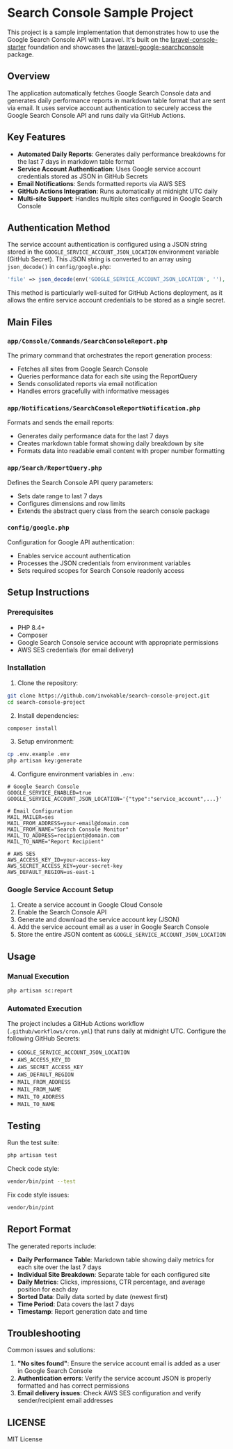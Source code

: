 # Search Console Sample Project

This project is a sample implementation that demonstrates how to use the Google Search Console API with Laravel. It's built on the [laravel-console-starter](https://github.com/invokable/laravel-console-starter) foundation and showcases the [laravel-google-searchconsole](https://github.com/invokable/laravel-google-searchconsole) package.

## Overview

The application automatically fetches Google Search Console data and generates daily performance reports in markdown table format that are sent via email. It uses service account authentication to securely access the Google Search Console API and runs daily via GitHub Actions.

## Key Features

- **Automated Daily Reports**: Generates daily performance breakdowns for the last 7 days in markdown table format
- **Service Account Authentication**: Uses Google service account credentials stored as JSON in GitHub Secrets
- **Email Notifications**: Sends formatted reports via AWS SES
- **GitHub Actions Integration**: Runs automatically at midnight UTC daily
- **Multi-site Support**: Handles multiple sites configured in Google Search Console

## Authentication Method

The service account authentication is configured using a JSON string stored in the `GOOGLE_SERVICE_ACCOUNT_JSON_LOCATION` environment variable (GitHub Secret). This JSON string is converted to an array using `json_decode()` in `config/google.php`:

```php
'file' => json_decode(env('GOOGLE_SERVICE_ACCOUNT_JSON_LOCATION', ''), true),
```

This method is particularly well-suited for GitHub Actions deployment, as it allows the entire service account credentials to be stored as a single secret.

## Main Files

### `app/Console/Commands/SearchConsoleReport.php`
The primary command that orchestrates the report generation process:
- Fetches all sites from Google Search Console
- Queries performance data for each site using the ReportQuery
- Sends consolidated reports via email notification
- Handles errors gracefully with informative messages

### `app/Notifications/SearchConsoleReportNotification.php`
Formats and sends the email reports:
- Generates daily performance data for the last 7 days
- Creates markdown table format showing daily breakdown by site
- Formats data into readable email content with proper number formatting

### `app/Search/ReportQuery.php`
Defines the Search Console API query parameters:
- Sets date range to last 7 days
- Configures dimensions and row limits
- Extends the abstract query class from the search console package

### `config/google.php`
Configuration for Google API authentication:
- Enables service account authentication
- Processes the JSON credentials from environment variables
- Sets required scopes for Search Console readonly access

## Setup Instructions

### Prerequisites
- PHP 8.4+
- Composer
- Google Search Console service account with appropriate permissions
- AWS SES credentials (for email delivery)

### Installation

1. Clone the repository:
```bash
git clone https://github.com/invokable/search-console-project.git
cd search-console-project
```

2. Install dependencies:
```bash
composer install
```

3. Setup environment:
```bash
cp .env.example .env
php artisan key:generate
```

4. Configure environment variables in `.env`:
```env
# Google Search Console
GOOGLE_SERVICE_ENABLED=true
GOOGLE_SERVICE_ACCOUNT_JSON_LOCATION='{"type":"service_account",...}'

# Email Configuration
MAIL_MAILER=ses
MAIL_FROM_ADDRESS=your-email@domain.com
MAIL_FROM_NAME="Search Console Monitor"
MAIL_TO_ADDRESS=recipient@domain.com
MAIL_TO_NAME="Report Recipient"

# AWS SES
AWS_ACCESS_KEY_ID=your-access-key
AWS_SECRET_ACCESS_KEY=your-secret-key
AWS_DEFAULT_REGION=us-east-1
```

### Google Service Account Setup

1. Create a service account in Google Cloud Console
2. Enable the Search Console API
3. Generate and download the service account key (JSON)
4. Add the service account email as a user in Google Search Console
5. Store the entire JSON content as `GOOGLE_SERVICE_ACCOUNT_JSON_LOCATION`

## Usage

### Manual Execution
```bash
php artisan sc:report
```

### Automated Execution
The project includes a GitHub Actions workflow (`.github/workflows/cron.yml`) that runs daily at midnight UTC. Configure the following GitHub Secrets:

- `GOOGLE_SERVICE_ACCOUNT_JSON_LOCATION`
- `AWS_ACCESS_KEY_ID`
- `AWS_SECRET_ACCESS_KEY`
- `AWS_DEFAULT_REGION`
- `MAIL_FROM_ADDRESS`
- `MAIL_FROM_NAME`
- `MAIL_TO_ADDRESS`
- `MAIL_TO_NAME`

## Testing

Run the test suite:
```bash
php artisan test
```

Check code style:
```bash
vendor/bin/pint --test
```

Fix code style issues:
```bash
vendor/bin/pint
```

## Report Format

The generated reports include:
- **Daily Performance Table**: Markdown table showing daily metrics for each site over the last 7 days
- **Individual Site Breakdown**: Separate table for each configured site
- **Daily Metrics**: Clicks, impressions, CTR percentage, and average position for each day
- **Sorted Data**: Daily data sorted by date (newest first)
- **Time Period**: Data covers the last 7 days
- **Timestamp**: Report generation date and time

## Troubleshooting

Common issues and solutions:

1. **"No sites found"**: Ensure the service account email is added as a user in Google Search Console
2. **Authentication errors**: Verify the service account JSON is properly formatted and has correct permissions
3. **Email delivery issues**: Check AWS SES configuration and verify sender/recipient email addresses

## LICENSE
MIT License
